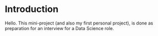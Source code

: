 # Introduction

Hello. This mini-project (and also my first personal project), is done as preparation for an interview for a Data Science role. 
